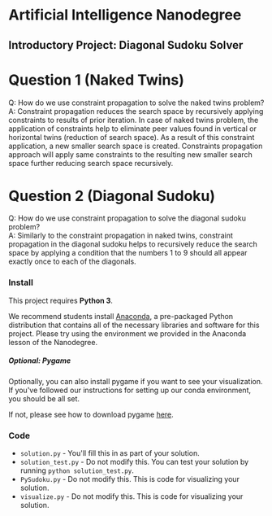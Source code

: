# Artificial Intelligence Nanodegree
## Introductory Project: Diagonal Sudoku Solver

# Question 1 (Naked Twins)
Q: How do we use constraint propagation to solve the naked twins problem?  
A: Constraint propagation reduces the search space by recursively applying constraints to results of prior iteration. In case of naked twins problem, the application of constraints help to eliminate peer values found in vertical or horizontal twins (reduction of search space). As a result of this constraint application, a new smaller search space is created. Constraints propagation approach will apply same constraints to the resulting new smaller search space further reducing search space recursively.

# Question 2 (Diagonal Sudoku)
Q: How do we use constraint propagation to solve the diagonal sudoku problem?  
A: Similarly to the constraint propagation in naked twins, constraint propagation in the diagonal sudoku helps to recursively reduce the search space by applying a condition that the numbers 1 to 9 should all appear exactly once to each of the diagonals.

### Install

This project requires **Python 3**.

We recommend students install [Anaconda](https://www.continuum.io/downloads), a pre-packaged Python distribution that contains all of the necessary libraries and software for this project. 
Please try using the environment we provided in the Anaconda lesson of the Nanodegree.

##### Optional: Pygame

Optionally, you can also install pygame if you want to see your visualization. If you've followed our instructions for setting up our conda environment, you should be all set.

If not, please see how to download pygame [here](http://www.pygame.org/download.shtml).

### Code

* `solution.py` - You'll fill this in as part of your solution.
* `solution_test.py` - Do not modify this. You can test your solution by running `python solution_test.py`.
* `PySudoku.py` - Do not modify this. This is code for visualizing your solution.
* `visualize.py` - Do not modify this. This is code for visualizing your solution.

